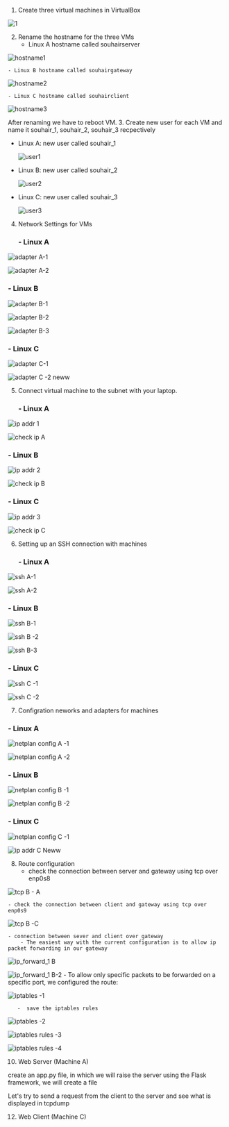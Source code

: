 1. Create three virtual machines in VirtualBox

  ![1](https://user-images.githubusercontent.com/25878224/224850734-a82484fe-b9b8-4773-b2c2-9e11c71e6bf2.PNG)

2. Rename the hostname for the three VMs
    - Linux A hostname called souhairserver
    
  ![hostname1](https://user-images.githubusercontent.com/25878224/224851340-bea6e79f-a6c6-40eb-a44f-dd2023e6003d.PNG)


    - Linux B hostname called souhairgateway
    
  ![hostname2](https://user-images.githubusercontent.com/25878224/224852802-ccc60827-ced8-448a-9bb7-bdb4d51e45b2.PNG)

    - Linux C hostname called souhairclient
    
  ![hostname3](https://user-images.githubusercontent.com/25878224/224851349-422d36ed-e4e3-4f80-ae5d-f85e79891276.PNG)


After renaming we have to reboot VM.
3. Create new user for each VM and name it souhair_1, souhair_2, souhair_3 recpectively

- Linux A: new user called souhair_1

  ![user1](https://user-images.githubusercontent.com/25878224/224853045-de609537-bf40-4ec0-b8ca-4c3000e2d8cf.PNG)

- Linux B: new user called souhair_2

  ![user2](https://user-images.githubusercontent.com/25878224/224853066-a1225ce1-33bd-4ffc-a6dc-b15457c59af3.PNG)

- Linux C: new user called souhair_3

  ![user3](https://user-images.githubusercontent.com/25878224/224853080-5118e568-926b-46a3-8c9d-1a3cd50c931b.PNG)

4. Network Settings for VMs
   ### - Linux A
    
  ![adapter A-1](https://user-images.githubusercontent.com/25878224/224854061-f0a08f4d-f597-4caf-9cb9-75c7684030e2.PNG)
    

  ![adapter A-2](https://user-images.githubusercontent.com/25878224/224854117-e9f9c785-d41e-43fa-97c1-3637249a69ee.PNG)


   ### - Linux B


  ![adapter B-1](https://user-images.githubusercontent.com/25878224/224854125-5b662429-c508-425f-ac66-273611d2dcb1.PNG)
    

  ![adapter B-2](https://user-images.githubusercontent.com/25878224/224854144-3ca62341-bf4a-40a3-b2f9-4a6988b85bea.PNG)
    

  ![adapter B-3](https://user-images.githubusercontent.com/25878224/224854156-ef97d6b7-2e35-45f0-bde7-c222b22d9c2c.PNG)
    

   ### - Linux C


  ![adapter C-1](https://user-images.githubusercontent.com/25878224/224854199-53cbe18f-00f3-425d-9733-dc0b32df9c9d.PNG)
    
    
  ![adapter C -2 neww](https://user-images.githubusercontent.com/25878224/224864839-c11e892d-a6c4-4cdd-b1ee-cd85ab357bdd.PNG)


5. Connect virtual machine to the subnet with your laptop.
   ### - Linux A 
   
  ![ip addr 1](https://user-images.githubusercontent.com/25878224/224855027-5fc5a249-8d1f-4f2d-939c-71a4d37367d8.PNG)
    
 
  ![check ip A](https://user-images.githubusercontent.com/25878224/224855799-7e0a25d4-9d64-4c0d-a89f-8e2f2694e588.PNG)
    
 
   ### - Linux B
  
  ![ip addr 2](https://user-images.githubusercontent.com/25878224/224855042-fb45a831-9a7b-4ae1-b797-027656054b4d.PNG)
  
  
  ![check ip B](https://user-images.githubusercontent.com/25878224/224855826-8b6fceec-d58e-4b3d-98f3-63eecb944ae1.PNG)
    

   ### - Linux C
  
  ![ip addr 3](https://user-images.githubusercontent.com/25878224/224855065-7c181d53-c321-426f-ae95-7dca868e039b.PNG)
    

  ![check ip C](https://user-images.githubusercontent.com/25878224/224855852-571409e9-e1f5-4c83-99c1-6190bbd4c6b9.PNG)
    

6. Setting up an SSH connection with machines
   ### - Linux A 
   
  ![ssh A-1](https://user-images.githubusercontent.com/25878224/224857215-7f644c6d-2923-4766-83b3-84d2ae0eb606.PNG)
    
   
  ![ssh A-2](https://user-images.githubusercontent.com/25878224/224857234-dab26f6b-123f-4bc6-ac34-2b8ff778b597.PNG)
    

   ### - Linux B
   
  ![ssh B-1](https://user-images.githubusercontent.com/25878224/224857266-e814e9a3-9ca5-44d6-85f0-dee666bfd854.PNG)
    

  ![ssh B -2](https://user-images.githubusercontent.com/25878224/224857276-790394fa-589e-42d2-9493-7ead57a71eda.PNG)
    
   
  ![ssh B-3](https://user-images.githubusercontent.com/25878224/224857282-d8beddbe-be07-40cd-bd9e-a1380296e2ae.PNG)
    

   ### - Linux C
   
  ![ssh C -1](https://user-images.githubusercontent.com/25878224/224857314-7ae968c1-8c1e-4dd0-96dc-43081cd56a0d.PNG)
    

  ![ssh C -2](https://user-images.githubusercontent.com/25878224/224857330-541b5867-0833-4ea6-b038-b0a111bd0908.PNG)
    

7. Configration neworks and adapters for machines
  ### - Linux A 
  
  ![netplan config A -1](https://user-images.githubusercontent.com/25878224/224859158-9b387d51-9b03-46fa-8339-49a52b8d4e9b.PNG)
  

  ![netplan config A -2](https://user-images.githubusercontent.com/25878224/224859181-5b0f1bf9-9018-44fb-9653-8689ca25447f.PNG)
  

  ### - Linux B 
  
   ![netplan config B -1](https://user-images.githubusercontent.com/25878224/224858856-5c6fd46a-f03e-49ba-b2c9-331ec02d43a2.PNG)
   
  
   ![netplan config B -2](https://user-images.githubusercontent.com/25878224/224858866-7cfcd918-0825-4d2e-b2ee-87e3fdab23ee.PNG)
   
  
  ### - Linux C 

   ![netplan config C -1](https://user-images.githubusercontent.com/25878224/224858925-92a3b892-386c-4f4f-a333-81fb5bbddc05.PNG)
   

   ![ip addr C Neww](https://user-images.githubusercontent.com/25878224/224864978-e00fbd20-658b-4608-a82b-709223d7a0ea.PNG)

    
8. Route configuration 
    - check the connection between server and gateway using tcp over enp0s8
    
  ![tcp B - A](https://user-images.githubusercontent.com/25878224/224865139-45c038ba-2197-48f5-a844-9645f62cae7e.PNG)

    
    - check the connection between client and gateway using tcp over enp0s9

  ![tcp B -C](https://user-images.githubusercontent.com/25878224/224865158-3425933c-7137-4edb-b0dd-a3539520c99e.PNG)

    - connection between sever and client over gateway 
        - The easiest way with the current configuration is to allow ip packet forwarding in our gateway
        
  ![ip_forward_1 B](https://user-images.githubusercontent.com/25878224/224865655-c36a6ae9-9873-4af6-b3b7-da57ef60c35a.PNG)
   
  ![ip_forward_1 B-2](https://user-images.githubusercontent.com/25878224/224865677-0995dc83-9e6d-483f-8851-c47873cd70b9.PNG)
       - To allow only specific packets to be forwarded on a specific port, we configured the route:
       
  ![iptables -1](https://user-images.githubusercontent.com/25878224/224868495-f045a89d-68f5-4904-ae3a-ce639e8206be.PNG)
     
       -  save the iptables rules
       
  ![iptables -2](https://user-images.githubusercontent.com/25878224/224868556-ca816b7c-c06b-4191-a8d9-fbb8e61b8830.PNG)
   
  ![iptables rules -3](https://user-images.githubusercontent.com/25878224/224868613-8abbaffa-f92a-407f-a431-8ba854af2a31.PNG)


  ![iptables rules -4](https://user-images.githubusercontent.com/25878224/224868622-7ab7faa9-8d2a-4efd-940b-ff1a6bc26998.PNG)
  
10. Web Server (Machine A)

create an app.py file, in which we will raise the server using the Flask framework, we will create a file

 Let's try to send a request from the client to the server and see what is displayed in tcpdump

12. Web Client (Machine C)



